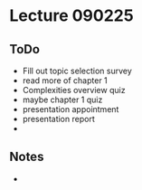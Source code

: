 # Lecture 090225

## ToDo

- Fill out topic selection survey
- read more of chapter 1
- Complexities overview quiz
- maybe chapter 1 quiz
- presentation appointment
- presentation report
- 


## Notes 

- 
